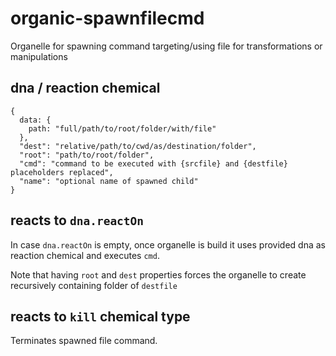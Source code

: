 # organic-spawnfilecmd

Organelle for spawning command targeting/using file for transformations or manipulations

## dna / reaction chemical

    {
      data: {
        path: "full/path/to/root/folder/with/file"
      },
      "dest": "relative/path/to/cwd/as/destination/folder",
      "root": "path/to/root/folder",
      "cmd": "command to be executed with {srcfile} and {destfile} placeholders replaced",
      "name": "optional name of spawned child"
    }

## reacts to `dna.reactOn`

In case `dna.reactOn` is empty, once organelle is build it uses provided dna as reaction chemical
and executes `cmd`. 

Note that having `root` and `dest` properties forces the organelle to create recursively containing folder of `destfile`

## reacts to `kill` chemical type

Terminates spawned file command.